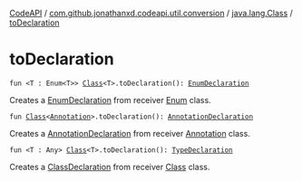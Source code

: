 [CodeAPI](../../index.md) / [com.github.jonathanxd.codeapi.util.conversion](../index.md) / [java.lang.Class](index.md) / [toDeclaration](.)

# toDeclaration

`fun <T : Enum<T>> `[`Class`](http://docs.oracle.com/javase/6/docs/api/java/lang/Class.html)`<T>.toDeclaration(): `[`EnumDeclaration`](../../com.github.jonathanxd.codeapi.base/-enum-declaration/index.md)

Creates a [EnumDeclaration](../../com.github.jonathanxd.codeapi.base/-enum-declaration/index.md) from receiver [Enum](#) class.

`fun `[`Class`](http://docs.oracle.com/javase/6/docs/api/java/lang/Class.html)`<`[`Annotation`](../../com.github.jonathanxd.codeapi.base/-annotation/index.md)`>.toDeclaration(): `[`AnnotationDeclaration`](../../com.github.jonathanxd.codeapi.base/-annotation-declaration/index.md)

Creates a [AnnotationDeclaration](../../com.github.jonathanxd.codeapi.base/-annotation-declaration/index.md) from receiver [Annotation](../../com.github.jonathanxd.codeapi.base/-annotation/index.md) class.

`fun <T : Any> `[`Class`](http://docs.oracle.com/javase/6/docs/api/java/lang/Class.html)`<T>.toDeclaration(): `[`TypeDeclaration`](../../com.github.jonathanxd.codeapi.base/-type-declaration/index.md)

Creates a [ClassDeclaration](../../com.github.jonathanxd.codeapi.base/-class-declaration/index.md) from receiver [Class](http://docs.oracle.com/javase/6/docs/api/java/lang/Class.html) class.

